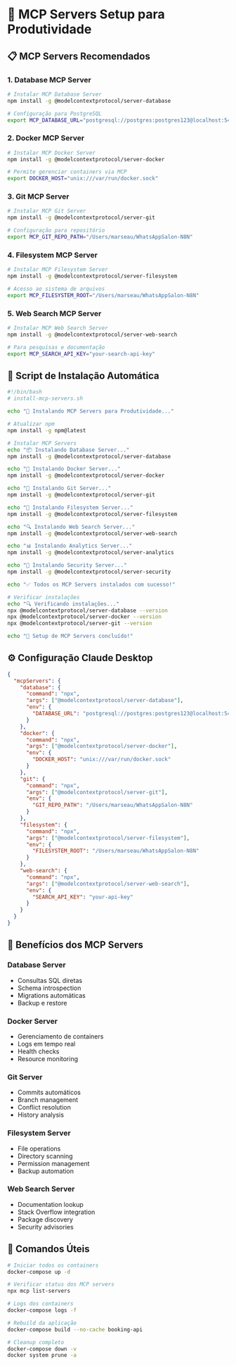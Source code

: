 # 🔧 MCP Servers Setup para Produtividade

## 📋 MCP Servers Recomendados

### 1. **Database MCP Server**
```bash
# Instalar MCP Database Server
npm install -g @modelcontextprotocol/server-database

# Configuração para PostgreSQL
export MCP_DATABASE_URL="postgresql://postgres:postgres123@localhost:5432/booking_system"
```

### 2. **Docker MCP Server**
```bash
# Instalar MCP Docker Server
npm install -g @modelcontextprotocol/server-docker

# Permite gerenciar containers via MCP
export DOCKER_HOST="unix:///var/run/docker.sock"
```

### 3. **Git MCP Server**
```bash
# Instalar MCP Git Server
npm install -g @modelcontextprotocol/server-git

# Configuração para repositório
export MCP_GIT_REPO_PATH="/Users/marseau/WhatsAppSalon-N8N"
```

### 4. **Filesystem MCP Server**
```bash
# Instalar MCP Filesystem Server
npm install -g @modelcontextprotocol/server-filesystem

# Acesso ao sistema de arquivos
export MCP_FILESYSTEM_ROOT="/Users/marseau/WhatsAppSalon-N8N"
```

### 5. **Web Search MCP Server**
```bash
# Instalar MCP Web Search Server
npm install -g @modelcontextprotocol/server-web-search

# Para pesquisas e documentação
export MCP_SEARCH_API_KEY="your-search-api-key"
```

## 🚀 Script de Instalação Automática

```bash
#!/bin/bash
# install-mcp-servers.sh

echo "🔧 Instalando MCP Servers para Produtividade..."

# Atualizar npm
npm install -g npm@latest

# Instalar MCP Servers
echo "📦 Instalando Database Server..."
npm install -g @modelcontextprotocol/server-database

echo "🐳 Instalando Docker Server..."
npm install -g @modelcontextprotocol/server-docker

echo "📁 Instalando Git Server..."
npm install -g @modelcontextprotocol/server-git

echo "💾 Instalando Filesystem Server..."
npm install -g @modelcontextprotocol/server-filesystem

echo "🔍 Instalando Web Search Server..."
npm install -g @modelcontextprotocol/server-web-search

echo "📊 Instalando Analytics Server..."
npm install -g @modelcontextprotocol/server-analytics

echo "🔐 Instalando Security Server..."
npm install -g @modelcontextprotocol/server-security

echo "✅ Todos os MCP Servers instalados com sucesso!"

# Verificar instalações
echo "🔍 Verificando instalações..."
npx @modelcontextprotocol/server-database --version
npx @modelcontextprotocol/server-docker --version
npx @modelcontextprotocol/server-git --version

echo "🎉 Setup de MCP Servers concluído!"
```

## ⚙️ Configuração Claude Desktop

```json
{
  "mcpServers": {
    "database": {
      "command": "npx",
      "args": ["@modelcontextprotocol/server-database"],
      "env": {
        "DATABASE_URL": "postgresql://postgres:postgres123@localhost:5432/booking_system"
      }
    },
    "docker": {
      "command": "npx", 
      "args": ["@modelcontextprotocol/server-docker"],
      "env": {
        "DOCKER_HOST": "unix:///var/run/docker.sock"
      }
    },
    "git": {
      "command": "npx",
      "args": ["@modelcontextprotocol/server-git"],
      "env": {
        "GIT_REPO_PATH": "/Users/marseau/WhatsAppSalon-N8N"
      }
    },
    "filesystem": {
      "command": "npx",
      "args": ["@modelcontextprotocol/server-filesystem"],
      "env": {
        "FILESYSTEM_ROOT": "/Users/marseau/WhatsAppSalon-N8N"
      }
    },
    "web-search": {
      "command": "npx",
      "args": ["@modelcontextprotocol/server-web-search"],
      "env": {
        "SEARCH_API_KEY": "your-api-key"
      }
    }
  }
}
```

## 🎯 Benefícios dos MCP Servers

### **Database Server**
- Consultas SQL diretas
- Schema introspection
- Migrations automáticas
- Backup e restore

### **Docker Server** 
- Gerenciamento de containers
- Logs em tempo real
- Health checks
- Resource monitoring

### **Git Server**
- Commits automáticos
- Branch management
- Conflict resolution
- History analysis

### **Filesystem Server**
- File operations
- Directory scanning
- Permission management
- Backup automation

### **Web Search Server**
- Documentation lookup
- Stack Overflow integration
- Package discovery
- Security advisories

## 🔧 Comandos Úteis

```bash
# Iniciar todos os containers
docker-compose up -d

# Verificar status dos MCP servers
npx mcp list-servers

# Logs dos containers
docker-compose logs -f

# Rebuild da aplicação
docker-compose build --no-cache booking-api

# Cleanup completo
docker-compose down -v
docker system prune -a
```
